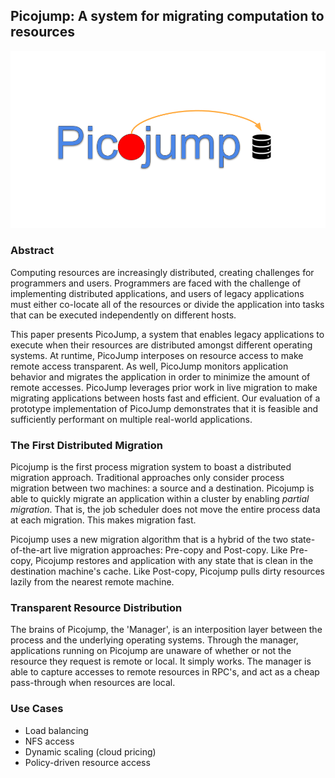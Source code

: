 ## Picojump: A system for migrating computation to resources

![Picojump diagram](images/picojump.png)

### Abstract

Computing resources are increasingly distributed, creating challenges for programmers and users.  Programmers are faced with the challenge of implementing distributed applications, and users of legacy applications must either co-locate all of the resources or divide the application into tasks that can be executed independently on different hosts.

This paper presents PicoJump, a system that enables legacy applications to execute when their resources are distributed amongst different operating systems.  At runtime, PicoJump interposes on resource access to make remote access transparent.  As well, PicoJump monitors application behavior and migrates the application in order to minimize the amount of remote accesses.  PicoJump leverages prior work in live migration to make migrating applications between hosts fast and efficient.  Our evaluation of a prototype implementation of PicoJump demonstrates that it is feasible and sufficiently performant on multiple real-world applications.

### The First Distributed Migration

Picojump is the first process migration system to boast a distributed migration approach. Traditional approaches only consider process migration between two machines: a source and a destination. Picojump is able to quickly migrate an application within a cluster by enabling _partial migration_. That is, the job scheduler does not move the entire process data at each migration. This makes migration fast.

Picojump uses a new migration algorithm that is a hybrid of the two state-of-the-art live migration approaches: Pre-copy and Post-copy. Like Pre-copy, Picojump restores and application with any state that is clean in the destination machine's cache. Like Post-copy, Picojump pulls dirty resources lazily from the nearest remote machine.

### Transparent Resource Distribution

The brains of Picojump, the 'Manager', is an interposition layer between the process and the underlying operating systems. Through the manager, applications running on Picojump are unaware of whether or not the resource they request is remote or local. It simply works. The manager is able to capture accesses to remote resources in RPC's, and act as a cheap pass-through when resources are local.

### Use Cases
- Load balancing
- NFS access
- Dynamic scaling (cloud pricing)
- Policy-driven resource access
